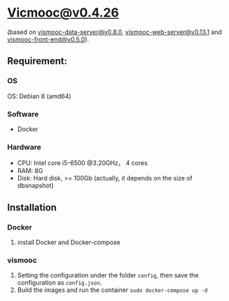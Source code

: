 # Vicmooc@v0.4.26

(based on [vismooc-data-server@v0.8.0](https://github.com/HKUST-VISLab/vismooc-data-server/releases/tag/v0.8.0), 
[vismooc-web-server@v0.13.1](https://github.com/HKUST-VISLab/vismooc-web-server/releases/tag/v0.13.1) and
[vismooc-front-end@v0.5.0](https://github.com/HKUST-VISLab/vismooc-front-end/releases/tag/v0.5.0)).

## Requirement:

### OS
OS: Debian 8 (amd64)

### Software
- Docker

### Hardware
- CPU: Intel core i5-6500 @3.20GHz， 4 cores
- RAM: 8G
- Disk: Hard disk, >= 100Gb (actually, it depends on the size of dbsnapshot)

## Installation

### Docker
1. install Docker and Docker-compose

### vismooc
1. Setting the configuration under the folder `config`, then save the configuration as `config.json`.
2. Build the images and run the container `sudo docker-compose up -d`
